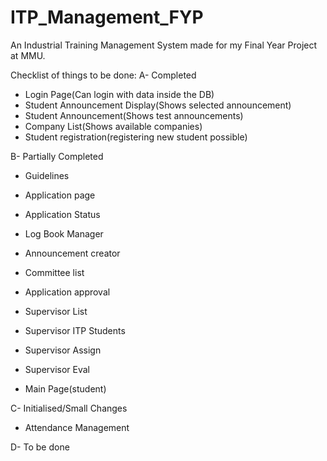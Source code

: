 # ITP_Management_FYP

An Industrial Training Management System made for my Final Year Project at MMU.

Checklist of things to be done:
A- Completed

- Login Page(Can login with data inside the DB)
- Student Announcement Display(Shows selected announcement)
- Student Announcement(Shows test announcements)
- Company List(Shows available companies)
- Student registration(registering new student possible)

B- Partially Completed

- Guidelines

- Application page
- Application Status
- Log Book Manager
- Announcement creator
- Committee list
- Application approval
- Supervisor List
- Supervisor ITP Students
- Supervisor Assign
- Supervisor Eval
- Main Page(student)

C- Initialised/Small Changes

- Attendance Management

D- To be done

